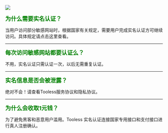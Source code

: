 ![](http://ww1.sinaimg.cn/large/006XqkXegy1frqvy5gtntj30nk0mqabm.jpg)


**<font size='4' color='green'>为什么需要实名认证？</font>**


当用户访问部分敏感网站时，根据国家有关规定，需要用户完成实名认证方可继续访问。具体规定请点击这里查看。

------------





**<font size='4' color='green'> 每次访问敏感网站都要认证么？</font>**


不用，实名认证只需认证一次，以后无需重复认证。


------------



**<font size='4' color='green'>实名信息是否会被泄露？</font>**


绝对不会！请查看Tooless服务协议和隐私协议。


------------



**<font size='4' color='green'>为什么会收取1元钱？</font>**


为了避免黑客和恶意用户滥用。Tooless 实名认证连接国家专用接口和支付接口进行真人注册确认。
